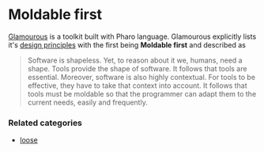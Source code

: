 # Moldable first

[Glamourous](https://gtoolkit.com/#design) is a toolkit built with Pharo language. Glamourous explicitly lists it's [design principles](https://gtoolkit.com/#design) with the first being **Moldable first** and described as

> Software is shapeless. Yet, to reason about it we, humans, need a shape. Tools provide the shape of software. It follows that tools are essential. Moreover, software is also highly contextual. For tools to be effective, they have to take that context into account. It follows that tools must be moldable so that the programmer can adapt them to the current needs, easily and frequently.

### Related categories

- [loose](../loose)
